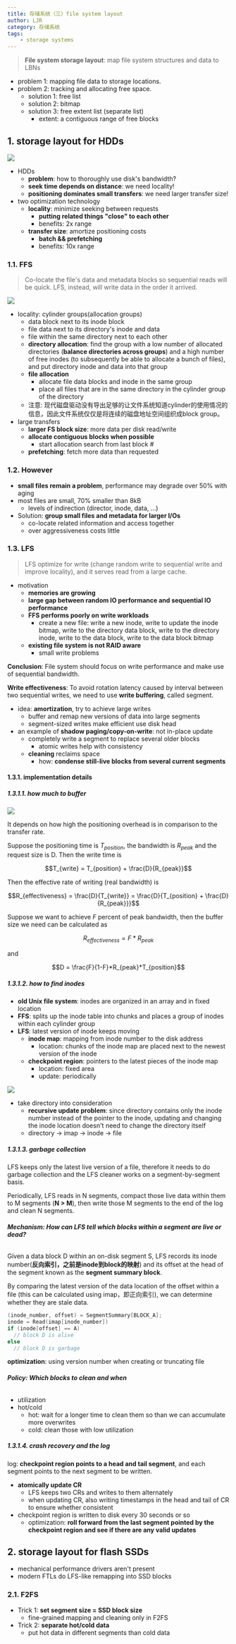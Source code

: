 ```yaml
---
title: 存储系统（三）file system layout
author: LJR
category: 存储系统
tags:
    - storage systems
---
```


> **File system storage layout**: map file system structures and data to LBNs

+ problem 1: mapping file data to storage locations.
+ problem 2: tracking and allocating free space.
  + solution 1: free list
  + solution 2: bitmap
  + solution 3: free extent list (separate list)
    + extent: a contiguous range of free blocks

## 1. storage layout for HDDs

![](/assets/images/ss/3-1.png)

+ HDDs
  + **problem**: how to thoroughly use disk's bandwidth?
  + **seek time depends on distance**: we need locality!
  + **positioning dominates small transfers**: we need larger transfer size!
+ two optimization technology
  + **locality**: minimize seeking between requests
    + **putting related things "close" to each other**
    + benefits: 2x range
  + **transfer size**: amortize positioning costs
    + **batch && prefetching**
    + benefits: 10x range

### 1.1. FFS

> Co-locate the file's data and metadata blocks so sequential reads will be quick. LFS, instead, will write data in the order it arrived.

![](/assets/images/ss/3-2.png)

+ locality: cylinder groups(allocation groups)
  + data block next to its inode block
  + file data next to its directory's inode and data
  + file within the same directory next to each other
  + **directory allocation**: find the group with a low number of allocated directories (**balance directories across groups**) and a high number of free inodes (to subsequently be able to allocate a bunch of files), and put directory inode and data into that group
  + **file allocation**
    + allocate file data blocks and inode in the same group
    + place all files that are in the same directory in the cylinder group of the directory
  + 注意: 现代磁盘驱动没有导出足够的让文件系统知道cylinder的使用情况的信息，因此文件系统仅仅是将连续的磁盘地址空间组织成block group。
+ large transfers
  + **larger FS block size**: more data per disk read/write
  + **allocate contiguous blocks when possible**
    + start allocation search from last block #
  + **prefetching**: fetch more data than requested

### 1.2. However

+ **small files remain a problem**, performance may degrade over 50% with aging
+ most files are small, 70% smaller than 8kB
  + levels of indirection (director, inode, data, ...)
+ Solution: **group small files and metadata for larger I/Os**
  + co-locate related information and access together
  + over aggressiveness costs little

### 1.3. LFS

> LFS optimize for write (change random write to sequential write and improve locality), and it serves read from a large cache.

+ motivation
  + **memories are growing**
  + **large gap between random IO performance and sequential IO performance**
  + **FFS performs poorly on write workloads**
    + create a new file: write a new inode, write to update the inode bitmap, write to the directory data block, write to the directory inode, write to the data block, write to the data block bitmap
  + **existing file system is not RAID aware**
    + small write problems

**Conclusion**: File system should focus on write performance and make use of sequential bandwidth.

**Write effectiveness**: To avoid rotation latency caused by interval between two sequential writes, we need to use **write buffering**, called segment.

+ idea: **amortization**, try to achieve large writes
  + buffer and remap new versions of data into large segments
  + segment-sized writes make efficient use disk head
+ an example of **shadow paging/copy-on-write**: not in-place update
  + completely write a segment to replace several older blocks
    + atomic writes help with consistency
  + **cleaning** reclaims space
    + how: **condense still-live blocks from several current segments**

#### 1.3.1. implementation details

##### 1.3.1.1. how much to buffer

![](/assets/images/ss/3-1.png)

It depends on how high the positioning overhead is in comparison to the transfer rate.

Suppose the positioning time is $T_{position}$, the bandwidth is $R_{peak}$ and the request size is D. Then the write time is

$$T_{write} = T_{position} + \frac{D}{R_{peak}}$$

Then the effective rate of writing (real bandwidth) is

$$R_{effectiveness} = \frac{D}{T_{write}} = \frac{D}{T_{position} + \frac{D}{R_{peak}}}$$

Suppose we want to achieve $F$ percent of peak bandwidth, then the buffer size we need can be calculated as

$$R_{effectiveness} = F * R_{peak}$$

and

$$D = \frac{F}{1-F}*R_{peak}*T_{position}$$

##### 1.3.1.2. how to find inodes

+ **old Unix file system**: inodes are organized in an array and in fixed location
+ **FFS**: splits up the inode table into chunks and places a group of inodes within each cylinder group
+ **LFS**: latest version of inode keeps moving
  + **inode map**: mapping from inode number to the disk address
    + location: chunks of the inode map are placed next to the newest version of the inode
  + **checkpoint region**: pointers to the latest pieces of the inode map
    + location: fixed area
    + update: periodically

![](/assets/images/ss/3-3.png)

+ take directory into consideration
  + **recursive update problem**: since directory contains only the inode number instead of the pointer to the inode, updating and changing the inode location doesn't need to change the directory itself
  + directory -> imap -> inode -> file

##### 1.3.1.3. garbage collection

LFS keeps only the latest live version of a file, therefore it needs to do garbage collection and the LFS cleaner works on a segment-by-segment basis.

Periodically, LFS reads in N segments, compact those live data within them to M segments (**N > M**), then write those M segments to the end of the log and clean N segments.

###### **Mechanism: How can LFS tell which blocks within a segment are live or dead?**

Given a data block D within an on-disk segment S, LFS records its inode number(**反向索引，之前是inode到block的映射**) and its offset at the head of the segment known as the **segment summary block**.

By comparing the latest version of the data location of the offset within a file (this can be calculated using imap，即正向索引), we can determine whether they are stale data.

```c
(inode_number, offset) = SegmentSummary[BLOCK_A];
inode = Read(imap[inode_number])
if (inode[offset] == A)
  // block D is alive
else
  // block D is garbage
```

**optimization**: using version number when creating or truncating file

###### **Policy: Which blocks to clean and when**

+ utilization
+ hot/cold
  + hot: wait for a longer time to clean them so than we can accumulate more overwrites
  + cold: clean those with low utilization

##### 1.3.1.4. crash recovery and the log

log: **checkpoint region points to a head and tail segment**, and each segment points to the next segment to be written.

+ **atomically update CR**
  + LFS keeps two CRs and writes to them alternately
  + when updating CR, also writing timestamps in the head and tail of CR to ensure whether consistent
+ checkpoint region is written to disk every 30 seconds or so
  + optimization: **roll forward from the last segment pointed by the checkpoint region and see if there are any valid updates**

## 2. storage layout for flash SSDs

+ mechanical performance drivers aren't present
+ modern FTLs do LFS-like remapping into SSD blocks

### 2.1. F2FS

+ Trick 1: **set segment size = SSD block size**
  + fine-grained mapping and cleaning only in F2FS
+ Trick 2: **separate hot/cold data**
  + put hot data in different segments than cold data
